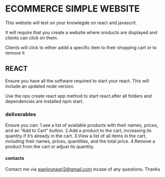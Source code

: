 # ECOMMERCE SIMPLE WEBSITE
This website will test on your knowlegde on react and javascrit.

It will require that you create a website where oroducts are displayed and clients can click on them. 

Clients will click to either addd a specific item to their shopping cart or to remove it

## REACT
Ensure you have all the software required to start your react. This will include an updated node version. 

Use the npx create react app method to start react.after all folders and dependencies are installed npm start. 

### deliverables
Ensure you can:
1.see a list of available products with their names, prices, and an "Add to Cart" button.
2.Add a product to the cart, increasing its quantity if it’s already in the cart.
3.View a list of all items in the cart, including their names, prices, quantities, and the total price.
4.Remove a product from the cart or adjust its quantity.

#### contacts
Contact me via wanjirunagri2@gmail.com incase of any questions. Thanks

